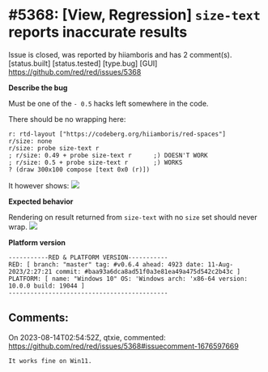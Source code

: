 
#5368: [View, Regression] `size-text` reports inaccurate results
================================================================================
Issue is closed, was reported by hiiamboris and has 2 comment(s).
[status.built] [status.tested] [type.bug] [GUI]
<https://github.com/red/red/issues/5368>

**Describe the bug**

Must be one of the `- 0.5` hacks left somewhere in the code.

There should be no wrapping here:
```
r: rtd-layout ["https://codeberg.org/hiiamboris/red-spaces"]
r/size: none
r/size: probe size-text r
; r/size: 0.49 + probe size-text r      ;) DOESN'T WORK
; r/size: 0.5 + probe size-text r       ;) WORKS
? (draw 300x100 compose [text 0x0 (r)])
```
It however shows: ![](https://i.gyazo.com/cb70c4d9491ff851e27e600f895f55af.png)

**Expected behavior**

Rendering on result returned from `size-text` with no `size` set should never wrap. 
![](https://i.gyazo.com/9ca25d547f4d42317c2afd4be8e3b13f.png)

**Platform version**
```
-----------RED & PLATFORM VERSION----------- 
RED: [ branch: "master" tag: #v0.6.4 ahead: 4923 date: 11-Aug-2023/2:27:21 commit: #baa93a6dca8ad51f0a3e81ea49a475d542c2b43c ]
PLATFORM: [ name: "Windows 10" OS: 'Windows arch: 'x86-64 version: 10.0.0 build: 19044 ]
--------------------------------------------
```


Comments:
--------------------------------------------------------------------------------

On 2023-08-14T02:54:52Z, qtxie, commented:
<https://github.com/red/red/issues/5368#issuecomment-1676597669>

    It works fine on Win11.

